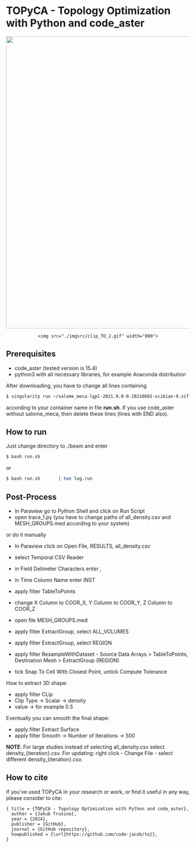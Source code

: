 # TOPyCA - Topology Optimization with Python and code_aster

<div align="center">
    <img src="./imgsrc/beam_TO.gif" width="800">
    
    <img src="./imgsrc/clip_TO_2.gif" width="800">
</div>

## Prerequisites

- code_aster (tested version is 15.4)
- python3 with all necessary libraries, for example Anaconda distribution

After downloading, you have to change all lines containing
```bash
$ singularity run ~/salome_meca-lgpl-2021.0.0-0-20210601-scibian-9.sif shell << END
```
according to your container name in file **run.sh**.
If you use code_aster without salome_meca, then delete these lines (lines with END also).

## How to run

Just change directory to ./beam and enter

```bash
$ bash run.sh
```
or

```bash
$ bash run.sh       | tee log.run
```

## Post-Process

- In Paraview go to Python Shell and click on Run Script
- open trace_1.py (you have to change paths of all_density.csv and MESH_GROUPS.med according to your system)

or do it manually

- In Paraview click on Open File, RESULTS, all_density.csv
- select Temporal CSV Reader
- in Field Delimeter Characters enter ,
- in Time Column Name enter INST
- apply filter TableToPoints
- change X Column to COOR_X, Y Column to COOR_Y, Z Column to COOR_Z

- open file MESH_GROUPS.med
- apply filter ExtractGroup, select ALL_VOLUMES
- apply filter ExtractGroup, select REGION
- apply filter ResampleWithDataset - Source Data Arrays > TableToPoints, Destination Mesh > ExtractGroup (REGION)
- tick Snap To Cell With Closest Point, untick Compute Tolerance

How to extract 3D shape:
- apply filter CLip
- Clip Type -> Scalar -> density
- value -> for example 0.5

Eventually you can smooth the final shape:
- apply filter Extract Surface
- apply filter Smooth -> Number of Iterations -> 500


**NOTE**: For large studies instead of selecting all_density.csv select density_{iteration}.csv. 
For updating: right click - Change File - select different density_{iteration}.csv.



## How to cite 
If you've used TOPyCA in your research or work, or find it useful in any way, please consider to cite:
```
{ title = {TOPyCA - Topology Optimization with Python and code_aster},
  author = {Jakub Trušina}, 
  year = {2024},
  publisher = {GitHub},
  journal = {GitHub repository},
  howpublished = {\url{https://github.com/code-jacob/to}},
}
```